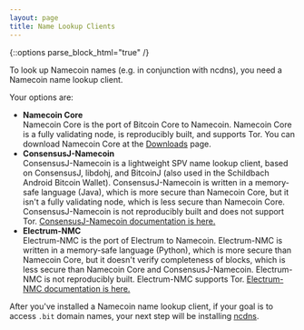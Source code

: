 ```yaml
---
layout: page
title: Name Lookup Clients
---
```


{::options parse_block_html="true" /}

To look up Namecoin names (e.g. in conjunction with ncdns), you need a Namecoin name lookup client.

Your options are:

* **Namecoin Core**<br>
   Namecoin Core is the port of Bitcoin Core to Namecoin.  Namecoin Core is a fully validating node, is reproducibly built, and supports Tor.  You can download Namecoin Core at the [Downloads]({{site.baseurl}}download/) page.
* **ConsensusJ-Namecoin**<br>
   ConsensusJ-Namecoin is a lightweight SPV name lookup client, based on ConsensusJ, libdohj, and BitcoinJ (also used in the Schildbach Android Bitcoin Wallet).  ConsensusJ-Namecoin is written in a memory-safe language (Java), which is more secure than Namecoin Core, but it isn't a fully validating node, which is less secure than Namecoin Core.  ConsensusJ-Namecoin is not reproducibly built and does not support Tor.  [ConsensusJ-Namecoin documentation is here.]({{site.baseurl}}docs/consensusj-namecoin/)
* **Electrum-NMC**<br>
   Electrum-NMC is the port of Electrum to Namecoin.  Electrum-NMC is written in a memory-safe language (Python), which is more secure than Namecoin Core, but it doesn't verify completeness of blocks, which is less secure than Namecoin Core and ConsensusJ-Namecoin.  Electrum-NMC is not reproducibly built.  Electrum-NMC supports Tor.  [Electrum-NMC documentation is here.]({{site.baseurl}}docs/electrum-nmc/)

After you've installed a Namecoin name lookup client, if your goal is to access `.bit` domain names, your next step will be installing [ncdns]({{site.baseurl}}docs/ncdns/).
